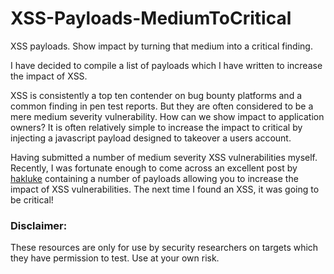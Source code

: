 # XSS-Payloads-MediumToCritical
XSS payloads. Show impact by turning that medium into a critical finding.

I have decided to compile a list of payloads which I have written to increase the impact of XSS.

XSS is consistently a top ten contender on bug bounty platforms and a common finding in pen test reports. But they are often considered to be a mere medium severity vulnerability. How can we show impact to application owners? It is often relatively simple to increase the impact to critical by injecting a javascript payload designed to takeover a users account. 

Having submitted a number of medium severity XSS vulnerabilities myself. Recently, I was fortunate enough to come across an excellent post by [hakluke](https://github.com/hakluke/weaponised-XSS-payloads) containing a number of payloads allowing you to increase the impact of XSS vulnerabilities. The next time I found an XSS, it was going to be critical!

### Disclaimer:
These resources are only for use by security researchers on targets which they have permission to test. Use at your own risk.
